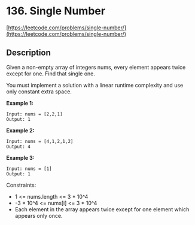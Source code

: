 # 136. Single Number

[https://leetcode.com/problems/single-number/](https://leetcode.com/problems/single-number/)

## Description

Given a non-empty array of integers nums, every element appears twice except for one. Find that single one.

You must implement a solution with a linear runtime complexity and use only constant extra space.

**Example 1:**

    Input: nums = [2,2,1]
    Output: 1

**Example 2:**

    Input: nums = [4,1,2,1,2]
    Output: 4

**Example 3:**

    Input: nums = [1]
    Output: 1


Constraints:

* 1 <= nums.length <= 3 * 10^4
* -3 * 10^4 <= nums[i] <= 3 * 10^4
* Each element in the array appears twice except for one element which appears only once.
